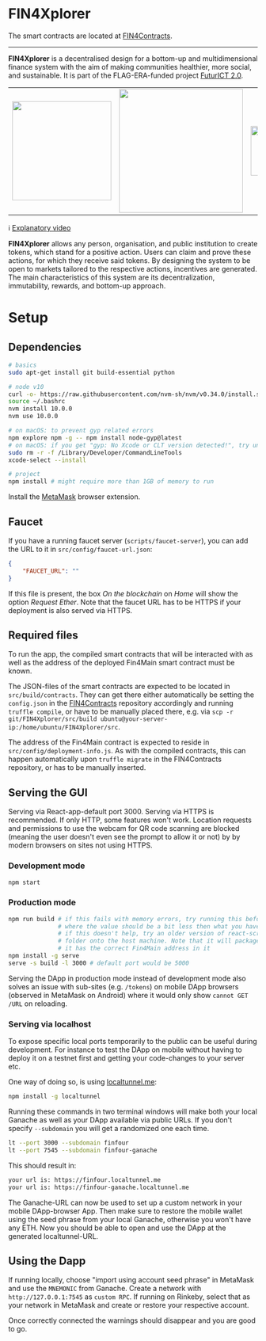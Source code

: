 # FIN4Xplorer

The smart contracts are located at [FIN4Contracts](https://github.com/FuturICT2/FIN4Contracts).

<hr>

**FIN4Xplorer** is a decentralised design for a bottom-up and multidimensional finance system with the aim of making communities healthier, more social, and sustainable. It is part of the FLAG-ERA-funded project [FuturICT 2.0](https://futurict2.eu/).

<table border="0"><tr>
<td>
<a href="https://futurict2.eu/"><img src="public/project-logos/fin4x_11_with_round_dots.png" width="200" ></a></td>
<td>
<a href="https://futurict2.eu/"><img src="public/project-logos/FuturICT2_logo_on_white.png" width="250" ></a></td>
<td>
<img src="public/project-logos/Fin4_logo_on_white.jpg" width="100">
</td></tr></table>

ℹ️ [Explanatory video](http://www.youtube.com/watch?v=oNlKdHjvExo)

**FIN4Xplorer** allows any person, organisation, and public institution to create tokens, which stand for a positive action. Users can claim and prove these actions, for which they receive said tokens. By designing the system to be open to markets tailored to the respective actions, incentives are generated. The main characteristics of this system are its decentralization, immutability, rewards, and bottom-up approach.

# Setup

## Dependencies

```sh
# basics
sudo apt-get install git build-essential python

# node v10
curl -o- https://raw.githubusercontent.com/nvm-sh/nvm/v0.34.0/install.sh | bash
source ~/.bashrc
nvm install 10.0.0
nvm use 10.0.0

# on macOS: to prevent gyp related errors
npm explore npm -g -- npm install node-gyp@latest
# on macOS: if you get "gyp: No Xcode or CLT version detected!", try un- and then reinstalling the XCode Command Line Tools:
sudo rm -r -f /Library/Developer/CommandLineTools
xcode-select --install

# project
npm install # might require more than 1GB of memory to run
```

Install the [MetaMask](https://metamask.io/) browser extension.

## Faucet

If you have a running faucet server (`scripts/faucet-server`), you can add the URL to it in `src/config/faucet-url.json`:

```json
{
    "FAUCET_URL": ""
}
```
If this file is present, the box *On the blockchain* on *Home* will show the option *Request Ether*. Note that the faucet URL has to be HTTPS if your deployment is also served via HTTPS.

## Required files

To run the app, the compiled smart contracts that will be interacted with as well as the address of the deployed Fin4Main smart contract must be known.

The JSON-files of the smart contracts are expected to be located in `src/build/contracts`. They can get there either automatically be setting the `config.json` in the [FIN4Contracts](https://github.com/FuturICT2/FIN4Contracts) repository accordingly and running `truffle compile`, or have to be manually placed there, e.g. via `scp -r git/FIN4Xplorer/src/build ubuntu@your-server-ip:/home/ubuntu/FIN4Xplorer/src`.

The address of the Fin4Main contract is expected to reside in `src/config/deployment-info.js`. As with the compiled contracts, this can happen automatically upon `truffle migrate` in the FIN4Contracts repository, or has to be manually inserted.

## Serving the GUI

Serving via React-app-default port 3000. Serving via HTTPS is recommended. If only HTTP, some features won't work. Location requests and permissions to use the webcam for QR code scanning are blocked (meaning the user doesn't even see the prompt to allow it or not) by by modern browsers on sites not using HTTPS.

### Development mode

```sh
npm start
```

### Production mode

```sh
npm run build # if this fails with memory errors, try running this before: export NODE_OPTIONS=--max_old_space_size=1500
              # where the value should be a bit less then what you have available (check with the 'free' command)
              # if this doesn't help, try an older version of react-scripts or try building locally and then scp-ing the build
              # folder onto the host machine. Note that it will package deployment-info.js as you have it locally, make sure
              # it has the correct Fin4Main address in it
npm install -g serve
serve -s build -l 3000 # default port would be 5000
```

Serving the DApp in production mode instead of development mode also solves an issue with sub-sites (e.g. `/tokens`) on mobile DApp browsers (observed in MetaMask on Android) where it would only show `cannot GET /URL` on reloading.

### Serving via localhost

To expose specific local ports temporarily to the public can be useful during development. For instance to test the DApp on mobile without having to deploy it on a testnet first and getting your code-changes to your server etc.

One way of doing so, is using [localtunnel.me](https://localtunnel.me/):

```sh
npm install -g localtunnel
```

Running these commands in two terminal windows will make both your local Ganache as well as your DApp available via public URLs. If you don't specify `--subdomain` you will get a randomized one each time.

```sh
lt --port 3000 --subdomain finfour
lt --port 7545 --subdomain finfour-ganache
```

This should result in:

```sh
your url is: https://finfour.localtunnel.me
your url is: https://finfour-ganache.localtunnel.me
```

The Ganache-URL can now be used to set up a custom network in your mobile DApp-browser App. Then make sure to restore the mobile wallet using the seed phrase from your local Ganache, otherwise you won't have any ETH. Now you should be able to open and use the DApp at the generated localtunnel-URL.

## Using the Dapp

If running locally, choose "import using account seed phrase" in MetaMask and use the `MNEMONIC` from Ganache. Create a network with `http://127.0.0.1:7545` as `custom RPC`. If running on Rinkeby, select that as your network in MetaMask and create or restore your respective account.

Once correctly connected the warnings should disappear and you are good to go.
